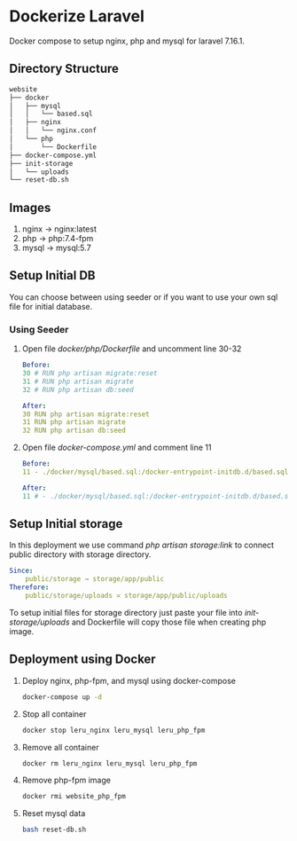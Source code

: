 # Dockerize Laravel
Docker compose to setup nginx, php and mysql for laravel 7.16.1.  

## Directory Structure
```sh
website
├── docker
│   ├── mysql
│   │   └── based.sql
│   ├── nginx
│   │   └── nginx.conf
│   └── php
│       └── Dockerfile
├── docker-compose.yml
├── init-storage
│   └── uploads
└── reset-db.sh
```
## Images
1. nginx → nginx:latest
2. php → php:7.4-fpm
3. mysql → mysql:5.7

## Setup Initial DB
You can choose between using seeder or if you want to use your own sql file for initial database.  
### Using Seeder
1. Open file *docker/php/Dockerfile* and uncomment line 30-32
    ```yaml
    Before:
    30 # RUN php artisan migrate:reset
    31 # RUN php artisan migrate
    32 # RUN php artisan db:seed

    After:
    30 RUN php artisan migrate:reset
    31 RUN php artisan migrate
    32 RUN php artisan db:seed
    ```
2. Open file *docker-compose.yml* and comment line 11
    ```yaml
    Before:
    11 - ./docker/mysql/based.sql:/docker-entrypoint-initdb.d/based.sql

    After:
    11 # - ./docker/mysql/based.sql:/docker-entrypoint-initdb.d/based.sql
    ```

## Setup Initial storage
In this deployment we use command *php artisan storage:link* to connect public directory with storage directory.  
```yaml
Since:
    public/storage → storage/app/public
Therefore:
    public/storage/uploads ≍ storage/app/public/uploads
```
To setup initial files for storage directory just paste your file into *init-storage/uploads* and Dockerfile will copy those file when creating php image.

## Deployment using Docker
1. Deploy nginx, php-fpm, and mysql using docker-compose
    ```bash
    docker-compose up -d
    ```
2. Stop all container
    ```bash
    docker stop leru_nginx leru_mysql leru_php_fpm
    ```
3. Remove all container
    ```bash
    docker rm leru_nginx leru_mysql leru_php_fpm
    ```
4. Remove php-fpm image
    ```bash
    docker rmi website_php_fpm
    ```
5. Reset mysql data
    ```bash
    bash reset-db.sh
    ```
